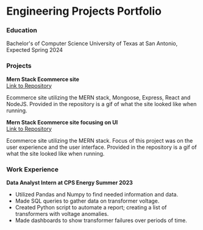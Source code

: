 # Engineering Projects Portfolio

### Education
Bachelor's of Computer Science
  University of Texas at San Antonio, Expected Spring 2024

### Projects
**Mern Stack Ecommerce site**
<br>[Link to Repository](https://github.com/Brandon-Price/SWE-Project)

Ecommerce site utilizing the MERN stack, Mongoose, Express, React and NodeJS. Provided in the repository is a gif of what the site looked like when running.

**Mern Stack Ecommerce site focusing on UI**
<br>[Link to Repository](https://github.com/Brandon-Price/UI-Project)

Ecommerce site utilizing the MERN stack. Focus of this project was on the user experience and the user interface. Provided in the repository is a gif of what the site looked like when running.

### Work Experience
**Data Analyst Intern at CPS Energy Summer 2023**
  - Utilized Pandas and Numpy to find needed information and data.
  - Made SQL queries to gather data on transformer voltage.
  - Created Python script to automate a report; creating a list of transformers with voltage anomalies.
  - Made dashboards to show transformer failures over periods of time.

